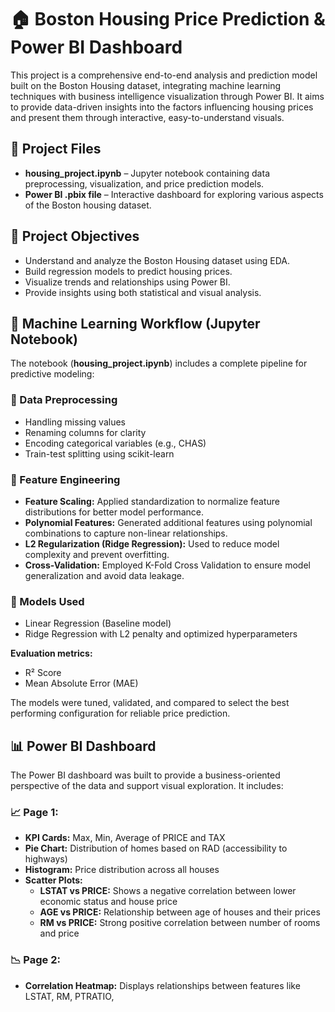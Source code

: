 <h1>🏠 Boston Housing Price Prediction & Power BI Dashboard</h1>

<p>This project is a comprehensive end-to-end analysis and prediction model built on the Boston Housing dataset, integrating machine learning techniques with business intelligence visualization through Power BI. It aims to provide data-driven insights into the factors influencing housing prices and present them through interactive, easy-to-understand visuals.</p>

<h2>📁 Project Files</h2>
<ul>
  <li><strong>housing_project.ipynb</strong> – Jupyter notebook containing data preprocessing, visualization, and price prediction models.</li>
  <li><strong>Power BI .pbix file</strong> – Interactive dashboard for exploring various aspects of the Boston housing dataset.</li>
</ul>

<h2>🚀 Project Objectives</h2>
<ul>
  <li>Understand and analyze the Boston Housing dataset using EDA.</li>
  <li>Build regression models to predict housing prices.</li>
  <li>Visualize trends and relationships using Power BI.</li>
  <li>Provide insights using both statistical and visual analysis.</li>
</ul>

<h2>🧠 Machine Learning Workflow (Jupyter Notebook)</h2>
<p>The notebook (<strong>housing_project.ipynb</strong>) includes a complete pipeline for predictive modeling:</p>

<h3>🔹 Data Preprocessing</h3>
<ul>
  <li>Handling missing values</li>
  <li>Renaming columns for clarity</li>
  <li>Encoding categorical variables (e.g., CHAS)</li>
  <li>Train-test splitting using scikit-learn</li>
</ul>

<h3>🔹 Feature Engineering</h3>
<ul>
  <li><strong>Feature Scaling:</strong> Applied standardization to normalize feature distributions for better model performance.</li>
  <li><strong>Polynomial Features:</strong> Generated additional features using polynomial combinations to capture non-linear relationships.</li>
  <li><strong>L2 Regularization (Ridge Regression):</strong> Used to reduce model complexity and prevent overfitting.</li>
  <li><strong>Cross-Validation:</strong> Employed K-Fold Cross Validation to ensure model generalization and avoid data leakage.</li>
</ul>

<h3>🔹 Models Used</h3>
<ul>
  <li>Linear Regression (Baseline model)</li>
  <li>Ridge Regression with L2 penalty and optimized hyperparameters</li>
</ul>
<p><strong>Evaluation metrics:</strong></p>
<ul>
  <li>R² Score</li>
  <li>Mean Absolute Error (MAE)</li>
</ul>
<p>The models were tuned, validated, and compared to select the best performing configuration for reliable price prediction.</p>

<h2>📊 Power BI Dashboard</h2>
<p>The Power BI dashboard was built to provide a business-oriented perspective of the data and support visual exploration. It includes:</p>

<h3>📈 Page 1:</h3>
<ul>
  <li><strong>KPI Cards:</strong> Max, Min, Average of PRICE and TAX</li>
  <li><strong>Pie Chart:</strong> Distribution of homes based on RAD (accessibility to highways)</li>
  <li><strong>Histogram:</strong> Price distribution across all houses</li>
  <li><strong>Scatter Plots:</strong>
    <ul>
      <li><strong>LSTAT vs PRICE:</strong> Shows a negative correlation between lower economic status and house price</li>
      <li><strong>AGE vs PRICE:</strong> Relationship between age of houses and their prices</li>
      <li><strong>RM vs PRICE:</strong> Strong positive correlation between number of rooms and price</li>
    </ul>
  </li>
</ul>

<h3>📉 Page 2:</h3>
<ul>
  <li><strong>Correlation Heatmap:</strong> Displays relationships between features like LSTAT, RM, PTRATIO,

